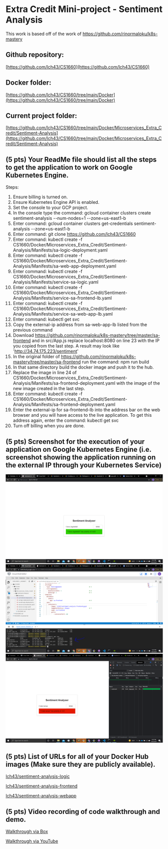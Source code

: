 # Extra Credit Mini-project - Sentiment Analysis
This work is based off of the work of https://github.com/rinormaloku/k8s-mastery

## Github repository:
[https://github.com/lch43/CS1660](https://github.com/lch43/CS1660)

## Docker folder:
[https://github.com/lch43/CS1660/tree/main/Docker](https://github.com/lch43/CS1660/tree/main/Docker)

## Current project folder:
[https://github.com/lch43/CS1660/tree/main/Docker/Microservices_Extra_Credit/Sentiment-Analysis](https://github.com/lch43/CS1660/tree/main/Docker/Microservices_Extra_Credit/Sentiment-Analysis)

## (5 pts) Your ReadMe file should list all the steps to get the application to work on Google Kubernetes Engine.

Steps:
1. Ensure billing is turned on.
2. Ensure Kubernetes Engine API is enabled.
3. Set the console to your GCP project.
4. In the console type the command: gcloud container clusters create sentiment-analysis --num-nodes=1 --zone=us-east1-b
5. Enter command: gcloud container clusters get-credentials sentiment-analysis --zone=us-east1-b
6. Enter command: git clone https://github.com/lch43/CS1660
8. Enter command: kubectl create -f CS1660/Docker/Microservices_Extra_Credit/Sentiment-Analysis/Manifests/sa-logic-deployment.yaml
9. Enter command: kubectl create -f CS1660/Docker/Microservices_Extra_Credit/Sentiment-Analysis/Manifests/sa-web-app-deployment.yaml
10. Enter command: kubectl create -f CS1660/Docker/Microservices_Extra_Credit/Sentiment-Analysis/Manifests/service-sa-logic.yaml
11. Enter command: kubectl create -f CS1660/Docker/Microservices_Extra_Credit/Sentiment-Analysis/Manifests/service-sa-frontend-lb.yaml
12. Enter command: kubectl create -f CS1660/Docker/Microservices_Extra_Credit/Sentiment-Analysis/Manifests/service-sa-web-app-lb.yaml
13. Enter command: kubectl get svc
14. Copy the external-ip address from sa-web-app-lb listed from the previous command
15. Download https://github.com/rinormaloku/k8s-mastery/tree/master/sa-frontend and in src/App.js replace localhost:8080 on line 23 with the IP you copied from the last step. A result may look like 'http://34.74.175.223/sentiment'
16. In the original folder of https://github.com/rinormaloku/k8s-mastery/tree/master/sa-frontend run the command: npm run build
17. In that same directory build the docker image and push it to the hub.
18. Replace the image in line 24 of CS1660/Docker/Microservices_Extra_Credit/Sentiment-Analysis/Manifests/sa-frontend-deployment.yaml with the image of the new image created in the last step.
19. Enter command: kubectl create -f CS1660/Docker/Microservices_Extra_Credit/Sentiment-Analysis/Manifests/sa-frontend-deployment.yaml
20. Enter the external-ip for sa-frontend-lb into the address bar on the web browser and you will have access to the live application. To get this address again, enter the command: kubectl get svc
21. Turn off billing when you are done.

## (5 pts) Screenshot for the execution of your application on Google Kubernetes Engine (i.e. screenshot showing the application running on the external IP through your Kubernetes Service)

![Image 1](live1.PNG)
![Image 2](live2.PNG)
![Image 3](live3.PNG)

## (5 pts) List of URLs for all of your Docker Hub images (Make sure they are publicly available). 

[lch43/sentiment-analysis-logic](https://hub.docker.com/r/lch43/sentiment-analysis-logic)

[lch43/sentiment-analysis-frontend](https://hub.docker.com/r/lch43/sentiment-analysis-frontend)

[lch43/sentiment-analysis-webapp](https://hub.docker.com/r/lch43/sentiment-analysis-webapp)

## (5 pts) Video recording of code walkthrough and demo.

[Walkthrough via Box](https://pitt.app.box.com/s/vq3h5dzvfntar2rocan0jb5e7wc1xw8j)

[Walkthrough via YouTube](https://www.youtube.com/watch?v=tTevOFcv1Ek)